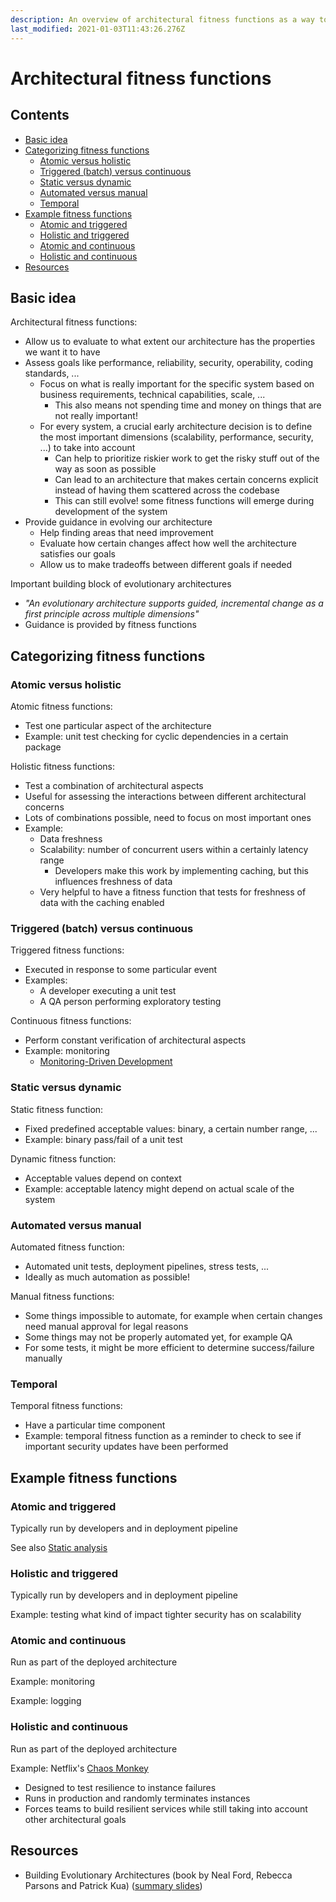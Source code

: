 ```yaml
---
description: An overview of architectural fitness functions as a way to check if your architecture matches your needs
last_modified: 2021-01-03T11:43:26.276Z
---
```


# Architectural fitness functions

## Contents

-   [Basic idea](#basic-idea)
-   [Categorizing fitness functions](#categorizing-fitness-functions)
    -   [Atomic versus holistic](#atomic-versus-holistic)
    -   [Triggered (batch) versus continuous](#triggered-batch-versus-continuous)
    -   [Static versus dynamic](#static-versus-dynamic)
    -   [Automated versus manual](#automated-versus-manual)
    -   [Temporal](#temporal)
-   [Example fitness functions](#example-fitness-functions)
    -   [Atomic and triggered](#atomic-and-triggered)
    -   [Holistic and triggered](#holistic-and-triggered)
    -   [Atomic and continuous](#atomic-and-continuous)
    -   [Holistic and continuous](#holistic-and-continuous)
-   [Resources](#resources)

## Basic idea

Architectural fitness functions:

-   Allow us to evaluate to what extent our architecture has the properties we want it to have
-   Assess goals like performance, reliability, security, operability, coding standards, ...
    -   Focus on what is really important for the specific system based on business requirements, technical capabilities, scale, ...
        -   This also means not spending time and money on things that are not really important!
    -   For every system, a crucial early architecture decision is to define the most important dimensions (scalability, performance, security, ...) to take into account
        -   Can help to prioritize riskier work to get the risky stuff out of the way as soon as possible
        -   Can lead to an architecture that makes certain concerns explicit instead of having them scattered across the codebase
        -   This can still evolve! some fitness functions will emerge during development of the system
-   Provide guidance in evolving our architecture
    -   Help finding areas that need improvement
    -   Evaluate how certain changes affect how well the architecture satisfies our goals
    -   Allow us to make tradeoffs between different goals if needed

Important building block of evolutionary architectures

-   _"An evolutionary architecture supports guided, incremental change as a first principle across multiple dimensions"_
-   Guidance is provided by fitness functions

## Categorizing fitness functions

### Atomic versus holistic

Atomic fitness functions:

-   Test one particular aspect of the architecture
-   Example: unit test checking for cyclic dependencies in a certain package

Holistic fitness functions:

-   Test a combination of architectural aspects
-   Useful for assessing the interactions between different architectural concerns
-   Lots of combinations possible, need to focus on most important ones
-   Example:
    -   Data freshness
    -   Scalability: number of concurrent users within a certainly latency range
        -   Developers make this work by implementing caching, but this influences freshness of data
    -   Very helpful to have a fitness function that tests for freshness of data with the caching enabled

### Triggered (batch) versus continuous

Triggered fitness functions:

-   Executed in response to some particular event
-   Examples:
    -   A developer executing a unit test
    -   A QA person performing exploratory testing

Continuous fitness functions:

-   Perform constant verification of architectural aspects
-   Example: monitoring
    -   [Monitoring-Driven Development](https://nl.devoteam.com/en/blog-post/monitoring-driven-development-making-money/)

### Static versus dynamic

Static fitness function:

-   Fixed predefined acceptable values: binary, a certain number range, ...
-   Example: binary pass/fail of a unit test

Dynamic fitness function:

-   Acceptable values depend on context
-   Example: acceptable latency might depend on actual scale of the system

### Automated versus manual

Automated fitness function:

-   Automated unit tests, deployment pipelines, stress tests, ...
-   Ideally as much automation as possible!

Manual fitness functions:

-   Some things impossible to automate, for example when certain changes need manual approval for legal reasons
-   Some things may not be properly automated yet, for example QA
-   For some tests, it might be more efficient to determine success/failure manually

### Temporal

Temporal fitness functions:

-   Have a particular time component
-   Example: temporal fitness function as a reminder to check to see if important security updates have been performed

## Example fitness functions

### Atomic and triggered

Typically run by developers and in deployment pipeline

See also [Static analysis](../processes-techniques/Static-analysis.md)

### Holistic and triggered

Typically run by developers and in deployment pipeline

Example: testing what kind of impact tighter security has on scalability

### Atomic and continuous

Run as part of the deployed architecture

Example: monitoring

Example: logging

### Holistic and continuous

Run as part of the deployed architecture

Example: Netflix's [Chaos Monkey](https://github.com/netflix/chaosmonkey)

-   Designed to test resilience to instance failures
-   Runs in production and randomly terminates instances
-   Forces teams to build resilient services while still taking into account other architectural goals

## Resources

-   Building Evolutionary Architectures (book by Neal Ford, Rebecca Parsons and Patrick Kua) ([summary slides](http://nealford.com/downloads/Evolutionary_Architecture_Keynote_by_Neal_Ford.pdf))
